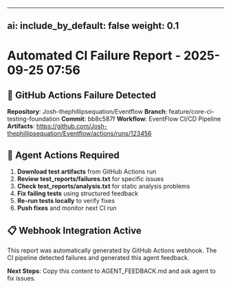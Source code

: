 
---
ai:
  include_by_default: false
  weight: 0.1
---

# Automated CI Failure Report - 2025-09-25 07:56

## 🤖 GitHub Actions Failure Detected

**Repository**: Josh-thephillipsequation/Eventflow
**Branch**: feature/core-ci-testing-foundation
**Commit**: bb8c587f
**Workflow**: EventFlow CI/CD Pipeline
**Artifacts**: https://github.com/Josh-thephillipsequation/Eventflow/actions/runs/123456

## 🎯 Agent Actions Required

1. **Download test artifacts** from GitHub Actions run
2. **Review test_reports/failures.txt** for specific issues
3. **Check test_reports/analysis.txt** for static analysis problems
4. **Fix failing tests** using structured feedback
5. **Re-run tests locally** to verify fixes
6. **Push fixes** and monitor next CI run

## 📋 Webhook Integration Active

This report was automatically generated by GitHub Actions webhook.
The CI pipeline detected failures and generated this agent feedback.

**Next Steps**: Copy this content to AGENT_FEEDBACK.md and ask agent to fix issues.
